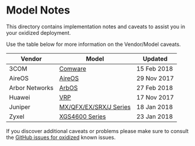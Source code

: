 Model Notes
===========

This directory contains implementation notes and caveats to assist you in your oxidized deployment.

Use the table below for more information on the Vendor/Model caveats.

Vendor          | Model           |Updated
----------------|-----------------|----------------
3COM|[Comware](Comware.md)|15 Feb 2018
AireOS|[AireOS](AireOS.md)|29 Nov 2017
Arbor Networks|[ArbOS](ArbOS.md)|27 Feb 2018
Huawei|[VRP](VRP-Huawei.md)|17 Nov 2017
Juniper|[MX/QFX/EX/SRX/J Series](JunOS.md)|18 Jan 2018
Zyxel|[XGS4600 Series](XGS4600-Zyxel.md)|23 Jan 2018

If you discover additional caveats or problems please make sure to consult the [GitHub issues for oxidized](https://github.com/ytti/oxidized/issues) known issues.
